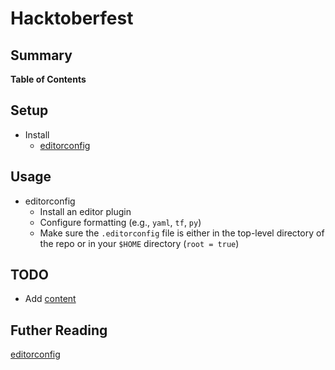 # Hacktoberfest

## Summary


**Table of Contents**


## Setup

* Install
    * [editorconfig](https://editorconfig.org/#download)

## Usage

* editorconfig
    * Install an editor plugin
    * Configure formatting (e.g., `yaml`, `tf`, `py`)
    * Make sure the `.editorconfig` file is either in the top-level directory
    of the repo or in your `$HOME` directory (`root = true`)

## TODO

* Add [content](https://www.youtube.com/watch?v=i2qx5P0kQSM)

## Futher Reading

[editorconfig](https://editorconfig.org/)
